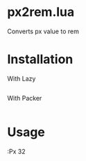 # px2rem.lua
Converts px value to rem

# Installation

With Lazy
``` { "tasnimAlam/px2rem.lua" }
```

With Packer
``` use { "tasnimAlam/px2rem.lua"}
```

# Usage
:Px 32
